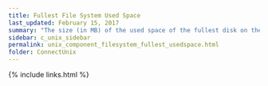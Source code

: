 ```yaml
---
title: Fullest File System Used Space
last_updated: February 15, 2017
summary: "The size (in MB) of the used space of the fullest disk on the Unix/Linux host."
sidebar: c_unix_sidebar
permalink: unix_component_filesystem_fullest_usedspace.html
folder: ConnectUnix
---
```



{% include links.html %}
